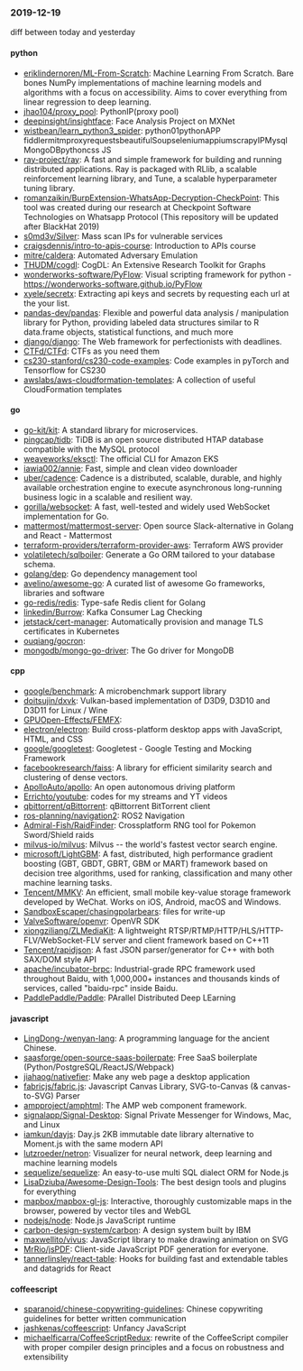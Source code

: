### 2019-12-19
diff between today and yesterday

#### python
* [eriklindernoren/ML-From-Scratch](https://github.com/eriklindernoren/ML-From-Scratch): Machine Learning From Scratch. Bare bones NumPy implementations of machine learning models and algorithms with a focus on accessibility. Aims to cover everything from linear regression to deep learning.
* [jhao104/proxy_pool](https://github.com/jhao104/proxy_pool): PythonIP(proxy pool)
* [deepinsight/insightface](https://github.com/deepinsight/insightface): Face Analysis Project on MXNet
* [wistbean/learn_python3_spider](https://github.com/wistbean/learn_python3_spider): python01pythonAPP fiddlermitmproxyrequestsbeautifulSoupseleniumappiumscrapyIPMysqlMongoDBpythoncss JS
* [ray-project/ray](https://github.com/ray-project/ray): A fast and simple framework for building and running distributed applications. Ray is packaged with RLlib, a scalable reinforcement learning library, and Tune, a scalable hyperparameter tuning library.
* [romanzaikin/BurpExtension-WhatsApp-Decryption-CheckPoint](https://github.com/romanzaikin/BurpExtension-WhatsApp-Decryption-CheckPoint): This tool was created during our research at Checkpoint Software Technologies on Whatsapp Protocol (This repository will be updated after BlackHat 2019)
* [s0md3v/Silver](https://github.com/s0md3v/Silver): Mass scan IPs for vulnerable services
* [craigsdennis/intro-to-apis-course](https://github.com/craigsdennis/intro-to-apis-course): Introduction to APIs course
* [mitre/caldera](https://github.com/mitre/caldera): Automated Adversary Emulation
* [THUDM/cogdl](https://github.com/THUDM/cogdl): CogDL: An Extensive Research Toolkit for Graphs
* [wonderworks-software/PyFlow](https://github.com/wonderworks-software/PyFlow): Visual scripting framework for python - https://wonderworks-software.github.io/PyFlow
* [xyele/secretx](https://github.com/xyele/secretx): Extracting api keys and secrets by requesting each url at the your list.
* [pandas-dev/pandas](https://github.com/pandas-dev/pandas): Flexible and powerful data analysis / manipulation library for Python, providing labeled data structures similar to R data.frame objects, statistical functions, and much more
* [django/django](https://github.com/django/django): The Web framework for perfectionists with deadlines.
* [CTFd/CTFd](https://github.com/CTFd/CTFd): CTFs as you need them
* [cs230-stanford/cs230-code-examples](https://github.com/cs230-stanford/cs230-code-examples): Code examples in pyTorch and Tensorflow for CS230
* [awslabs/aws-cloudformation-templates](https://github.com/awslabs/aws-cloudformation-templates): A collection of useful CloudFormation templates

#### go
* [go-kit/kit](https://github.com/go-kit/kit): A standard library for microservices.
* [pingcap/tidb](https://github.com/pingcap/tidb): TiDB is an open source distributed HTAP database compatible with the MySQL protocol
* [weaveworks/eksctl](https://github.com/weaveworks/eksctl): The official CLI for Amazon EKS
* [iawia002/annie](https://github.com/iawia002/annie):  Fast, simple and clean video downloader
* [uber/cadence](https://github.com/uber/cadence): Cadence is a distributed, scalable, durable, and highly available orchestration engine to execute asynchronous long-running business logic in a scalable and resilient way.
* [gorilla/websocket](https://github.com/gorilla/websocket): A fast, well-tested and widely used WebSocket implementation for Go.
* [mattermost/mattermost-server](https://github.com/mattermost/mattermost-server): Open source Slack-alternative in Golang and React - Mattermost
* [terraform-providers/terraform-provider-aws](https://github.com/terraform-providers/terraform-provider-aws): Terraform AWS provider
* [volatiletech/sqlboiler](https://github.com/volatiletech/sqlboiler): Generate a Go ORM tailored to your database schema.
* [golang/dep](https://github.com/golang/dep): Go dependency management tool
* [avelino/awesome-go](https://github.com/avelino/awesome-go): A curated list of awesome Go frameworks, libraries and software
* [go-redis/redis](https://github.com/go-redis/redis): Type-safe Redis client for Golang
* [linkedin/Burrow](https://github.com/linkedin/Burrow): Kafka Consumer Lag Checking
* [jetstack/cert-manager](https://github.com/jetstack/cert-manager): Automatically provision and manage TLS certificates in Kubernetes
* [ouqiang/gocron](https://github.com/ouqiang/gocron): 
* [mongodb/mongo-go-driver](https://github.com/mongodb/mongo-go-driver): The Go driver for MongoDB

#### cpp
* [google/benchmark](https://github.com/google/benchmark): A microbenchmark support library
* [doitsujin/dxvk](https://github.com/doitsujin/dxvk): Vulkan-based implementation of D3D9, D3D10 and D3D11 for Linux / Wine
* [GPUOpen-Effects/FEMFX](https://github.com/GPUOpen-Effects/FEMFX): 
* [electron/electron](https://github.com/electron/electron): Build cross-platform desktop apps with JavaScript, HTML, and CSS
* [google/googletest](https://github.com/google/googletest): Googletest - Google Testing and Mocking Framework
* [facebookresearch/faiss](https://github.com/facebookresearch/faiss): A library for efficient similarity search and clustering of dense vectors.
* [ApolloAuto/apollo](https://github.com/ApolloAuto/apollo): An open autonomous driving platform
* [Errichto/youtube](https://github.com/Errichto/youtube): codes for my streams and YT videos
* [qbittorrent/qBittorrent](https://github.com/qbittorrent/qBittorrent): qBittorrent BitTorrent client
* [ros-planning/navigation2](https://github.com/ros-planning/navigation2): ROS2 Navigation
* [Admiral-Fish/RaidFinder](https://github.com/Admiral-Fish/RaidFinder): Crossplatform RNG tool for Pokemon Sword/Shield raids
* [milvus-io/milvus](https://github.com/milvus-io/milvus): Milvus -- the world's fastest vector search engine.
* [microsoft/LightGBM](https://github.com/microsoft/LightGBM): A fast, distributed, high performance gradient boosting (GBT, GBDT, GBRT, GBM or MART) framework based on decision tree algorithms, used for ranking, classification and many other machine learning tasks.
* [Tencent/MMKV](https://github.com/Tencent/MMKV): An efficient, small mobile key-value storage framework developed by WeChat. Works on iOS, Android, macOS and Windows.
* [SandboxEscaper/chasingpolarbears](https://github.com/SandboxEscaper/chasingpolarbears): files for write-up
* [ValveSoftware/openvr](https://github.com/ValveSoftware/openvr): OpenVR SDK
* [xiongziliang/ZLMediaKit](https://github.com/xiongziliang/ZLMediaKit): A lightweight RTSP/RTMP/HTTP/HLS/HTTP-FLV/WebSocket-FLV server and client framework based on C++11
* [Tencent/rapidjson](https://github.com/Tencent/rapidjson): A fast JSON parser/generator for C++ with both SAX/DOM style API
* [apache/incubator-brpc](https://github.com/apache/incubator-brpc): Industrial-grade RPC framework used throughout Baidu, with 1,000,000+ instances and thousands kinds of services, called "baidu-rpc" inside Baidu.
* [PaddlePaddle/Paddle](https://github.com/PaddlePaddle/Paddle): PArallel Distributed Deep LEarning 

#### javascript
* [LingDong-/wenyan-lang](https://github.com/LingDong-/wenyan-lang):  A programming language for the ancient Chinese.
* [saasforge/open-source-saas-boilerpate](https://github.com/saasforge/open-source-saas-boilerpate): Free SaaS boilerplate (Python/PostgreSQL/ReactJS/Webpack)
* [jiahaog/nativefier](https://github.com/jiahaog/nativefier): Make any web page a desktop application
* [fabricjs/fabric.js](https://github.com/fabricjs/fabric.js): Javascript Canvas Library, SVG-to-Canvas (& canvas-to-SVG) Parser
* [ampproject/amphtml](https://github.com/ampproject/amphtml): The AMP web component framework.
* [signalapp/Signal-Desktop](https://github.com/signalapp/Signal-Desktop): Signal  Private Messenger for Windows, Mac, and Linux
* [iamkun/dayjs](https://github.com/iamkun/dayjs):  Day.js 2KB immutable date library alternative to Moment.js with the same modern API
* [lutzroeder/netron](https://github.com/lutzroeder/netron): Visualizer for neural network, deep learning and machine learning models
* [sequelize/sequelize](https://github.com/sequelize/sequelize): An easy-to-use multi SQL dialect ORM for Node.js
* [LisaDziuba/Awesome-Design-Tools](https://github.com/LisaDziuba/Awesome-Design-Tools): The best design tools and plugins for everything 
* [mapbox/mapbox-gl-js](https://github.com/mapbox/mapbox-gl-js): Interactive, thoroughly customizable maps in the browser, powered by vector tiles and WebGL
* [nodejs/node](https://github.com/nodejs/node): Node.js JavaScript runtime 
* [carbon-design-system/carbon](https://github.com/carbon-design-system/carbon): A design system built by IBM
* [maxwellito/vivus](https://github.com/maxwellito/vivus): JavaScript library to make drawing animation on SVG
* [MrRio/jsPDF](https://github.com/MrRio/jsPDF): Client-side JavaScript PDF generation for everyone.
* [tannerlinsley/react-table](https://github.com/tannerlinsley/react-table):  Hooks for building fast and extendable tables and datagrids for React

#### coffeescript
* [sparanoid/chinese-copywriting-guidelines](https://github.com/sparanoid/chinese-copywriting-guidelines): Chinese copywriting guidelines for better written communication
* [jashkenas/coffeescript](https://github.com/jashkenas/coffeescript): Unfancy JavaScript
* [michaelficarra/CoffeeScriptRedux](https://github.com/michaelficarra/CoffeeScriptRedux):  rewrite of the CoffeeScript compiler with proper compiler design principles and a focus on robustness and extensibility
